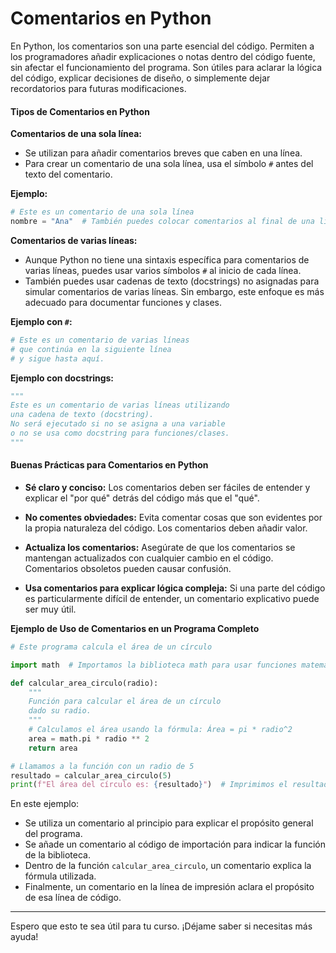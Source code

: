 # Comentarios en Python

En Python, los comentarios son una parte esencial del código. Permiten a los programadores añadir explicaciones o notas dentro del código fuente, sin afectar el funcionamiento del programa. Son útiles para aclarar la lógica del código, explicar decisiones de diseño, o simplemente dejar recordatorios para futuras modificaciones.

#### Tipos de Comentarios en Python

**Comentarios de una sola línea:**

- Se utilizan para añadir comentarios breves que caben en una línea.
- Para crear un comentario de una sola línea, usa el símbolo `#` antes del texto del comentario.

**Ejemplo:**

```python
# Este es un comentario de una sola línea
nombre = "Ana"  # También puedes colocar comentarios al final de una línea de código
```

**Comentarios de varias líneas:**

- Aunque Python no tiene una sintaxis específica para comentarios de varias líneas, puedes usar varios símbolos `#` al inicio de cada línea.
- También puedes usar cadenas de texto (docstrings) no asignadas para simular comentarios de varias líneas. Sin embargo, este enfoque es más adecuado para documentar funciones y clases.

**Ejemplo con `#`:**

```python
# Este es un comentario de varias líneas
# que continúa en la siguiente línea
# y sigue hasta aquí.
```

**Ejemplo con docstrings:**

```python
"""
Este es un comentario de varias líneas utilizando
una cadena de texto (docstring).
No será ejecutado si no se asigna a una variable
o no se usa como docstring para funciones/clases.
"""
```

#### Buenas Prácticas para Comentarios en Python

- **Sé claro y conciso:** Los comentarios deben ser fáciles de entender y explicar el "por qué" detrás del código más que el "qué".

- **No comentes obviedades:** Evita comentar cosas que son evidentes por la propia naturaleza del código. Los comentarios deben añadir valor.

- **Actualiza los comentarios:** Asegúrate de que los comentarios se mantengan actualizados con cualquier cambio en el código. Comentarios obsoletos pueden causar confusión.

- **Usa comentarios para explicar lógica compleja:** Si una parte del código es particularmente difícil de entender, un comentario explicativo puede ser muy útil.

**Ejemplo de Uso de Comentarios en un Programa Completo**

```python
# Este programa calcula el área de un círculo

import math  # Importamos la biblioteca math para usar funciones matemáticas

def calcular_area_circulo(radio):
    """
    Función para calcular el área de un círculo
    dado su radio.
    """
    # Calculamos el área usando la fórmula: Área = pi * radio^2
    area = math.pi * radio ** 2
    return area

# Llamamos a la función con un radio de 5
resultado = calcular_area_circulo(5)
print(f"El área del círculo es: {resultado}")  # Imprimimos el resultado
```

En este ejemplo:
- Se utiliza un comentario al principio para explicar el propósito general del programa.
- Se añade un comentario al código de importación para indicar la función de la biblioteca.
- Dentro de la función `calcular_area_circulo`, un comentario explica la fórmula utilizada.
- Finalmente, un comentario en la línea de impresión aclara el propósito de esa línea de código.


--- 

Espero que esto te sea útil para tu curso. ¡Déjame saber si necesitas más ayuda!
